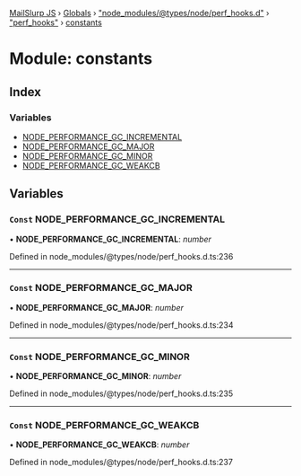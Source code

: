 [MailSlurp JS](../README.md) › [Globals](../globals.md) › ["node_modules/@types/node/perf_hooks.d"](_node_modules__types_node_perf_hooks_d_.md) › ["perf_hooks"](_node_modules__types_node_perf_hooks_d_._perf_hooks_.md) › [constants](_node_modules__types_node_perf_hooks_d_._perf_hooks_.constants.md)

# Module: constants

## Index

### Variables

* [NODE_PERFORMANCE_GC_INCREMENTAL](_node_modules__types_node_perf_hooks_d_._perf_hooks_.constants.md#const-node_performance_gc_incremental)
* [NODE_PERFORMANCE_GC_MAJOR](_node_modules__types_node_perf_hooks_d_._perf_hooks_.constants.md#const-node_performance_gc_major)
* [NODE_PERFORMANCE_GC_MINOR](_node_modules__types_node_perf_hooks_d_._perf_hooks_.constants.md#const-node_performance_gc_minor)
* [NODE_PERFORMANCE_GC_WEAKCB](_node_modules__types_node_perf_hooks_d_._perf_hooks_.constants.md#const-node_performance_gc_weakcb)

## Variables

### `Const` NODE_PERFORMANCE_GC_INCREMENTAL

• **NODE_PERFORMANCE_GC_INCREMENTAL**: *number*

Defined in node_modules/@types/node/perf_hooks.d.ts:236

___

### `Const` NODE_PERFORMANCE_GC_MAJOR

• **NODE_PERFORMANCE_GC_MAJOR**: *number*

Defined in node_modules/@types/node/perf_hooks.d.ts:234

___

### `Const` NODE_PERFORMANCE_GC_MINOR

• **NODE_PERFORMANCE_GC_MINOR**: *number*

Defined in node_modules/@types/node/perf_hooks.d.ts:235

___

### `Const` NODE_PERFORMANCE_GC_WEAKCB

• **NODE_PERFORMANCE_GC_WEAKCB**: *number*

Defined in node_modules/@types/node/perf_hooks.d.ts:237
